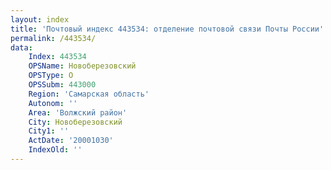```yaml
---
layout: index
title: 'Почтовый индекс 443534: отделение почтовой связи Почты России'
permalink: /443534/
data:
    Index: 443534
    OPSName: Новоберезовский
    OPSType: О
    OPSSubm: 443000
    Region: 'Самарская область'
    Autonom: ''
    Area: 'Волжский район'
    City: Новоберезовский
    City1: ''
    ActDate: '20001030'
    IndexOld: ''
---
```

